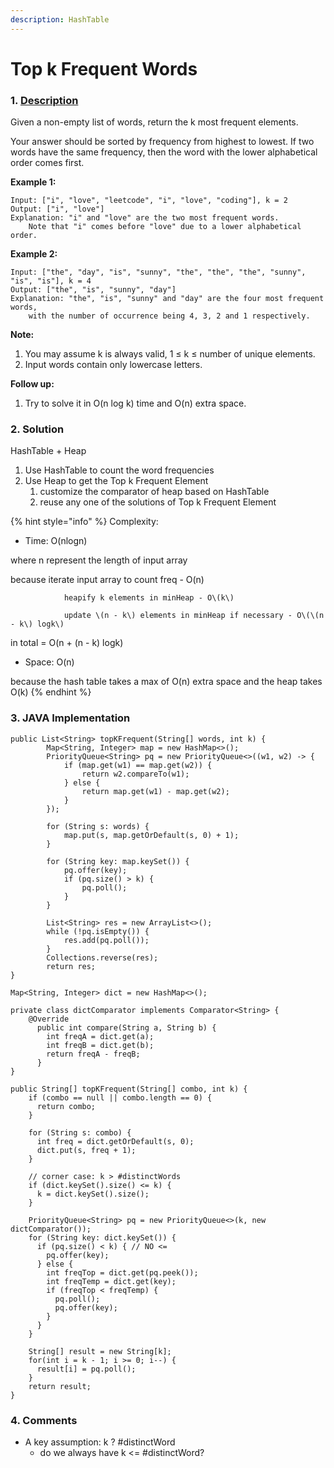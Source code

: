 ```yaml
---
description: HashTable
---
```


# Top k Frequent Words

### 1. [Description](https://leetcode.com/problems/top-k-frequent-words/)

Given a non-empty list of words, return the k most frequent elements.

Your answer should be sorted by frequency from highest to lowest. If two words have the same frequency, then the word with the lower alphabetical order comes first.

**Example 1:**

```text
Input: ["i", "love", "leetcode", "i", "love", "coding"], k = 2
Output: ["i", "love"]
Explanation: "i" and "love" are the two most frequent words.
    Note that "i" comes before "love" due to a lower alphabetical order.
```

**Example 2:**

```text
Input: ["the", "day", "is", "sunny", "the", "the", "the", "sunny", "is", "is"], k = 4
Output: ["the", "is", "sunny", "day"]
Explanation: "the", "is", "sunny" and "day" are the four most frequent words,
    with the number of occurrence being 4, 3, 2 and 1 respectively.
```

**Note:**

1. You may assume k is always valid, 1 ≤ k ≤ number of unique elements.
2. Input words contain only lowercase letters.

**Follow up:**

1. Try to solve it in O\(n log k\) time and O\(n\) extra space.

### 2. Solution

HashTable + Heap

1. Use HashTable to count the word frequencies
2. Use Heap to get the Top k Frequent Element
   1. customize the comparator of heap based on HashTable
   2. reuse any one of the solutions of Top k Frequent Element

{% hint style="info" %}
Complexity:

* Time: O\(nlogn\)

where n represent the length of input array

because iterate input array to count freq - O\(n\)

                heapify k elements in minHeap - O\(k\)

                update \(n - k\) elements in minHeap if necessary - O\(\(n - k\) logk\)

in total = O\(n + \(n - k\) logk\)

* Space: O\(n\)

because the hash table takes a max of O\(n\) extra space and the heap takes O\(k\)
{% endhint %}

### 3. JAVA Implementation

```text
public List<String> topKFrequent(String[] words, int k) {
        Map<String, Integer> map = new HashMap<>();
        PriorityQueue<String> pq = new PriorityQueue<>((w1, w2) -> {
            if (map.get(w1) == map.get(w2)) {
                return w2.compareTo(w1);
            } else {
                return map.get(w1) - map.get(w2);
            }
        });
        
        for (String s: words) {
            map.put(s, map.getOrDefault(s, 0) + 1);
        }
        
        for (String key: map.keySet()) {
            pq.offer(key);
            if (pq.size() > k) {
                pq.poll();
            }
        }
        
        List<String> res = new ArrayList<>();
        while (!pq.isEmpty()) {
            res.add(pq.poll());
        }
        Collections.reverse(res);
        return res;
}
```

```text
Map<String, Integer> dict = new HashMap<>();

private class dictComparator implements Comparator<String> {
    @Override
      public int compare(String a, String b) {
        int freqA = dict.get(a);
        int freqB = dict.get(b);
        return freqA - freqB;
      }
}

public String[] topKFrequent(String[] combo, int k) {
    if (combo == null || combo.length == 0) {
      return combo;
    }
    
    for (String s: combo) {
      int freq = dict.getOrDefault(s, 0);
      dict.put(s, freq + 1);
    }

    // corner case: k > #distinctWords
    if (dict.keySet().size() <= k) {
      k = dict.keySet().size();
    }
    
    PriorityQueue<String> pq = new PriorityQueue<>(k, new dictComparator());
    for (String key: dict.keySet()) {
      if (pq.size() < k) { // NO <=
        pq.offer(key);
      } else {
        int freqTop = dict.get(pq.peek());
        int freqTemp = dict.get(key);
        if (freqTop < freqTemp) {
          pq.poll();
          pq.offer(key);
        }
      }
    }

    String[] result = new String[k];
    for(int i = k - 1; i >= 0; i--) {
      result[i] = pq.poll();
    }
    return result;
}
```

### 4. Comments

* A key assumption: k ? \#distinctWord
  * do we always have k &lt;= \#distinctWord?



